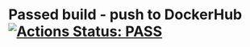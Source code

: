 # Passed build - push to DockerHub [![Actions Status: PASS](https://raw.githubusercontent.com/dwyl/repo-badges/master/highresPNGs/build-passing.png)](https://github.com/VictoriaHilko/lesson4/actions/runs/738308092) 

